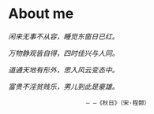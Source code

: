 # About me

*闲来无事不从容，睡觉东窗日已红。*

*万物静观皆自得，四时佳兴与人同。*

*道通天地有形外，思入风云变态中。*

*富贵不淫贫贱乐，男儿到此是豪雄。*

                          — —《秋日》（宋·程颢）
